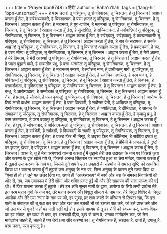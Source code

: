 +++
title = 'Prayer bpn8748 in हिंदी'
author = 'Bahá'u'lláh'
tags = ['lang-hi', 'bpn-unsorted']
+++
हे परम उदार! तू परिपूरक, तू रोगनिवारक, तू चिरन्तन, हे तू चिरन्तन !
आह्वान करता हूँ तेरा, हे सर्वबाध्यकारी, हे चिरशाश्वत, हे परम ज्ञाता! तू परिपूरक, तू रोगनिवारक, तू चिरन्तन, हे तू चिरन्तन !
आह्वान करता हूँ तेरा, हे महाभव्य, हे युग-प्राचीन, हे महामना! तू परिपूरक, तू रोगनिवारक, तू चिरन्तन, हे तू चिरन्तन !
आह्वान करता हूँ तेरा, हे सुसंरक्षित, हे सच्चिदानन्द, हे मनोवांछित! तू परिपूरक, तू रोगनिवारक, तू चिरन्तन, हे तू चिरन्तन !
आह्वान करता हूँ तेरा, हे सर्वदयालु, सर्वकृपालु, हे कल्याणकारी! तू परिपूरक, तू रोगनिवारक, तू चिरन्तन, हे तू चिरन्तन !
आह्वान करता हूँ तेरा, हे सब के सहायक, हे सबके आह्वान! तू परिपूरक, तू रोगनिवारक, तू चिरन्तन, हे तू चिरन्तन!
आह्वान करता हूँ तेरा, हे प्रकटकर्ता, हे रुद्र, हे परम सौम्य! तू परिपूरक, तू रोगनिवारक, तू चिरन्तन, हे तू चिरन्तन !
आह्वान करता हूँ तेरा, हे मेरी आत्मा, हे मेरे प्रियतम, हे मेरी आस्था! तू परिपूरक, तू रोगनिवारक, तू चिरन्तन, हे तू चिरन्तन !
आह्वान करता हूँ तेरा, हे प्यास बुझाने वाले, हे भावातीत प्रभु, हे परम अनमोल! तू परिपूरक, तू रोगनिवारक, तू चिरन्तन, हे तू चिरन्तन !
आह्वान करता हूँ तेरा, हे महानतम् स्मरण, हे सर्वोत्तम नाम, हे प्राचीनतम् मार्ग! तू परिपूरक, तू रोगनिवारक, तू चिरन्तन, हे तू चिरन्तन !
आह्वान करता हूँ तेरा, हे सर्वाधिक प्रशंसित, हे परम पावन, हे पवित्रतम्! तू परिपूरक, तू रोगनिवारक, तू चिरन्तन, हे तू चिरन्तन !
आह्वान करता हूँ तेरा, हे निबंधक, हे परामर्शदाता, हे मुक्तिदाता! तू परिपूरक, तू रोगनिवारक, तू चिरन्तन, हे तू चिरन्तन !
आह्वान करता हूँ तेरा, हे बन्धु, हे आरोग्यदाता, हे सम्मोहक! तू परिपूरक, तू रोगनिवारक, तू चिरन्तन, हे तू चिरन्तन !
आह्वान करता हूँ तेरा, हे प्रताप, हे सौन्दर्य, हे परम कृपालु! तू परिपूरक, तू रोगनिवारक, तू चिरन्तन, हे तू चिरन्तन !
 आरोग्य के लिये लम्बी प्रार्थना आह्वान करता हूँ तेरा, हे परम विश्वासी,
हे सर्वोत्तम प्रेमी, हे आदित्य! तू परिपूरक, तू रोगनिवारक, तू चिरन्तन, हे तू चिरन्तन !
आह्वान करता हूँ तेरा, हे ज्योतिदाता, हे दीप्तिदाता, हे आनन्द के संवाहक! तू परिपूरक, तू रोगनिवारक, तू चिरन्तन, हे तू चिरन्तन !
आह्वान करता हूँ तेरा, हे कृपालु प्रभु, हे परम करुणामय, हे परम दयालु! तू परिपूरक, तू रोगनिवारक, तू चिरन्तन, हे तू चिरन्तन !
आह्वान करता	हूँ तेरा, हे ध्रुव, हे जीवनाधार,
हे अस्तित्व-मूल! तू परिपूरक, तू रोगनिवारक,
तू चिरन्तन, हे तू चिरन्तन !	
आह्वान करता हूँ तेरा, हे सर्वभेदी, हे सर्वदर्शी, हे दिव्यवाणी के स्वामी! तू परिपूरक, तू रोगनिवारक, तू चिरन्तन, हे तू चिरन्तन !
आह्वान करता हूँ तेरा, हे प्रकट फिर भी निगूढ़, हे अदृश्य फिर भी कीर्तिमान, हे सर्वप्रिय द्रष्टा! तू परिपूरक, तू रोगनिवारक, तू चिरन्तन, हे तू चिरन्तन !
आह्वान करता हूँ तेरा, हे प्रेमियों के प्राणहर्ता,
हे दुष्टों पर कृपालु ईश्वर, हे परिपूरक !
आह्वान करता हूँ तेरा, तू चिरन्तन, हे तू चिरन्तन ! आह्वान करता हूँ तेरा, हे चिरन्तन !
पावन है, तू है मेरा परमेश्वर! याचना करता हूँ मैं तुझसे तेरी उस उदारता के नाम पर जिससे कृपा और करुणा के द्वार खोले गये थे, जिससे अनन्त सिंहासन पर स्थापित हुआ था तेरा मन्दिर,
याचना करता हूँ मैं तुझसे उस करुणा के नाम पर, जिससे तूने अपने उदार उपहारों के सहभोज में समस्त सृष्टि को आमंत्रित किया था !
याचना करता हूँ मैं तुझसे उस अनुग्रह के नाम पर, जिस अनुग्रह के कारण तूने उत्तर दिया था ”ऐसा ही हो।“ तूने यह उत्तर दिया था, अपने ही ”आत्मस्वरूप“ में स्वर्ग और धरा के समस्त निवासियों की ओर से, तब, जब उषाकाल में तेरी शोभा और शक्ति प्रकट हुई थी और तेरे साम्राज्य की सत्ता प्रत्यक्ष की गई थी।
मैं फिर याचना करता हूँ तुझसे ! तेरे इन अति सुन्दर नामों के द्वारा,
आरोग्य के लिये लम्बी प्रार्थना तेरे इन परम महान गुणों के नाम पर,
तेरे महान स्मरण और विशुद्ध सौन्दर्य के नाम पर, तेरे निगूढ़ शिविर के निगूढ़ आलोक और
तेरे उस ’नाम‘ के नाम पर जो, हर सुबह, हर शाम कष्टों के परिधान से लिपटा रहा,
कि इस पाती के संवाहक की तू रक्षा कर सदा और रक्षा कर उसकी भी जो इसका पाठ करे,
जो इसे प्राप्त करे और जो उस घर से गुजरें जहाँ यह पाती रखी गई हो।
इसके माध्यम से तू हर रोगी को स्वस्थ कर, रूग्ण-विपन्न का हर संकट, हर व्यथा से बचा, हर अनचाही पीड़ा, दुःख से त्राण दे,
उनका मार्गदर्शन कर, जो तेरा मार्गदर्शन चाहते हैं, चाहते हैं पथ तेरी क्षमा और करुणा का।
तू रोगनिवारक है, संरक्षक है, दानी है, दयालु है, परम उदार, परम कृपालु है।
